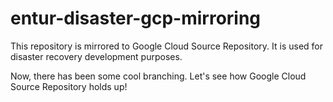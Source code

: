# entur-disaster-gcp-mirroring
This repository is mirrored to Google Cloud Source Repository. It is used for disaster recovery development purposes. 

Now, there has been some cool branching. Let's see how Google Cloud Source Repository holds up!
